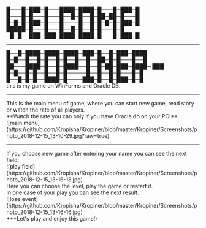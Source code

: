 █───█─███─█───████─████─█───█─███─█<br>
█───█─█───█───█──█─█──█─██─██─█───█<br>
█─█─█─███─█───█────█──█─█─█─█─███─█<br>
█████─█───█───█──█─█──█─█───█─█<br>
─█─█──███─███─████─████─█───█─███─█<br>
<hr>
█──█─████─████─████─███─█──█─███─████<br>
█─█──█──█─█──█─█──█──█──██─█─█───█──█<br>
██───████─█──█─████──█──█─██─███─████─ ███<br>
█─█──█─█──█──█─█─────█──█──█─█───█─█<br>
█──█─█─█──████─█────███─█──█─███─█─█<br>
this is my game on WinForms and Oracle DB.<br>
<hr>
This is the main menu of game, where you can start new game, read story or watch the rate of all players.<br>
**Watch the rate you can only if you have Oracle db on your PC!**<br>
![main menu](https://github.com/Kropisha/Kropiner/blob/master/Kropiner/Screenshots/photo_2018-12-15_13-10-29.jpg?raw=true)<br>
<hr>
If you choose new game after entering your name you can see the next field:<br>
![play field](https://github.com/Kropisha/Kropiner/blob/master/Kropiner/Screenshots/photo_2018-12-15_13-16-18.jpg)<br>
Here you can choose the level, play the game or restart it.<br>
In one case of your play you can see the next result:<br>
![lose event](https://github.com/Kropisha/Kropiner/blob/master/Kropiner/Screenshots/photo_2018-12-15_13-16-16.jpg)<br>
***Let's play and enjoy this game!)
